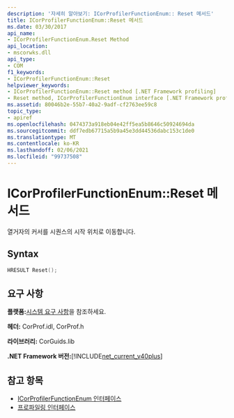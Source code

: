 ```yaml
---
description: '자세히 알아보기: ICorProfilerFunctionEnum:: Reset 메서드'
title: ICorProfilerFunctionEnum::Reset 메서드
ms.date: 03/30/2017
api_name:
- ICorProfilerFunctionEnum.Reset Method
api_location:
- mscorwks.dll
api_type:
- COM
f1_keywords:
- ICorProfilerFunctionEnum::Reset
helpviewer_keywords:
- ICorProfilerFunctionEnum::Reset method [.NET Framework profiling]
- Reset method, ICorProfilerFunctionEnum interface [.NET Framework profiling]
ms.assetid: 80046b2e-55b7-40a2-9adf-cf2763ee59c8
topic_type:
- apiref
ms.openlocfilehash: 0474373a918eb04e42ff5ea5b8646c50924694da
ms.sourcegitcommit: ddf7edb67715a5b9a45e3dd44536dabc153c1de0
ms.translationtype: MT
ms.contentlocale: ko-KR
ms.lasthandoff: 02/06/2021
ms.locfileid: "99737508"
---
```

# <a name="icorprofilerfunctionenumreset-method"></a>ICorProfilerFunctionEnum::Reset 메서드

열거자의 커서를 시퀀스의 시작 위치로 이동합니다.  
  
## <a name="syntax"></a>Syntax  
  
```cpp  
HRESULT Reset();  
```  
  
## <a name="requirements"></a>요구 사항  

 **플랫폼:**[시스템 요구 사항](../../get-started/system-requirements.md)을 참조하세요.  
  
 **헤더:** CorProf.idl, CorProf.h  
  
 **라이브러리:** CorGuids.lib  
  
 **.NET Framework 버전:**[!INCLUDE[net_current_v40plus](../../../../includes/net-current-v40plus-md.md)]  
  
## <a name="see-also"></a>참고 항목

- [ICorProfilerFunctionEnum 인터페이스](icorprofilerfunctionenum-interface.md)
- [프로파일링 인터페이스](profiling-interfaces.md)
